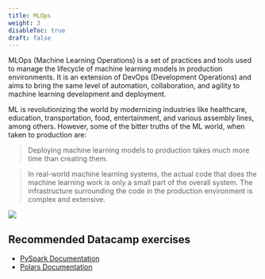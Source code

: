 ```yaml
---
title: MLOps
weight: 3
disableToc: true
draft: false
---
```


MLOps (Machine Learning Operations) is a set of practices and tools used to manage the lifecycle of machine learning models in production environments. It is an extension of DevOps (Development Operations) and aims to bring the same level of automation, collaboration, and agility to machine learning development and deployment.


ML is revolutionizing the world by modernizing industries like healthcare, education, transportation, food, entertainment, and various assembly lines, among others. However, some of the bitter truths of the ML world, when taken to production are:

> Deploying machine learning models to production takes much more time than creating them.

> In real-world machine learning systems, the actual code that does the machine learning work is only a small part of the overall system. The infrastructure surrounding the code in the production environment is complex and extensive.

![](https://raw.githubusercontent.com/aaubs/ds-master/main/data/Images/HIddenTechnicalDebtinML.jpg)

## Recommended Datacamp exercises

* [PySpark Documentation](https://spark.apache.org/docs/latest/api/python/index.html) 
* [Polars Documentation](https://pola-rs.github.io/polars-book/user-guide/) 
